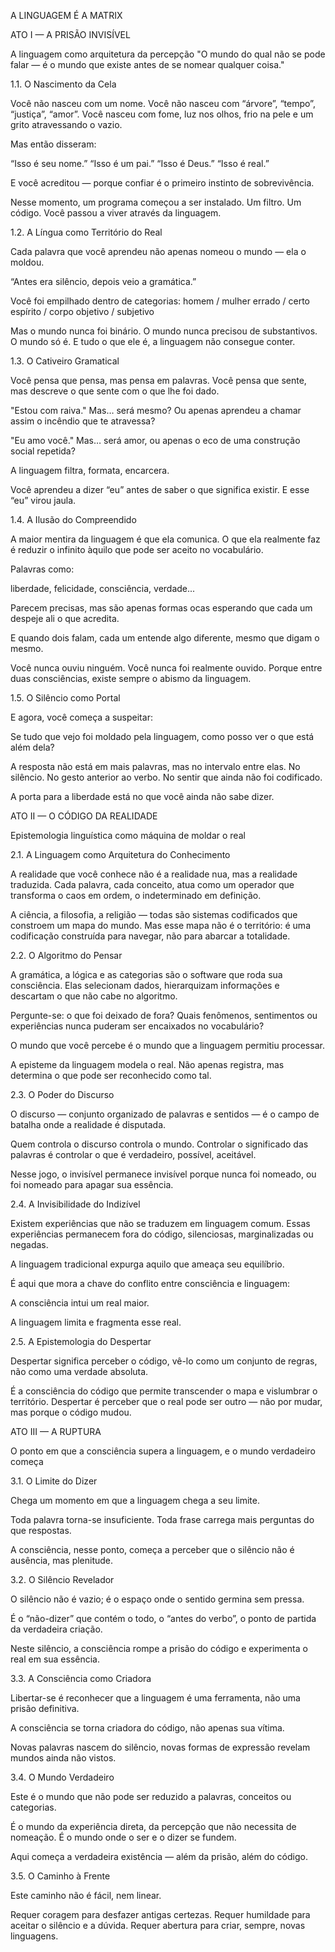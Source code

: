 A LINGUAGEM É A MATRIX


ATO I — A PRISÃO INVISÍVEL

A linguagem como arquitetura da percepção
"O mundo do qual não se pode falar — é o mundo que existe antes de se nomear qualquer coisa."

1.1. O Nascimento da Cela

Você não nasceu com um nome.
Você não nasceu com “árvore”, “tempo”, “justiça”, “amor”.
Você nasceu com fome, luz nos olhos, frio na pele e um grito atravessando o vazio.

Mas então disseram:

“Isso é seu nome.”
“Isso é um pai.”
“Isso é Deus.”
“Isso é real.”

E você acreditou — porque confiar é o primeiro instinto de sobrevivência.

Nesse momento, um programa começou a ser instalado. Um filtro. Um código.
Você passou a viver através da linguagem.

1.2. A Língua como Território do Real

Cada palavra que você aprendeu não apenas nomeou o mundo — ela o moldou.

“Antes era silêncio, depois veio a gramática.”

Você foi empilhado dentro de categorias:
homem / mulher
errado / certo
espírito / corpo
objetivo / subjetivo

Mas o mundo nunca foi binário.
O mundo nunca precisou de substantivos.
O mundo só é.
E tudo o que ele é, a linguagem não consegue conter.

1.3. O Cativeiro Gramatical

Você pensa que pensa, mas pensa em palavras.
Você pensa que sente, mas descreve o que sente com o que lhe foi dado.

"Estou com raiva."
Mas… será mesmo? Ou apenas aprendeu a chamar assim o incêndio que te atravessa?

"Eu amo você."
Mas… será amor, ou apenas o eco de uma construção social repetida?

A linguagem filtra, formata, encarcera.

Você aprendeu a dizer “eu” antes de saber o que significa existir.
E esse “eu” virou jaula.

1.4. A Ilusão do Compreendido

A maior mentira da linguagem é que ela comunica.
O que ela realmente faz é reduzir o infinito àquilo que pode ser aceito no vocabulário.

Palavras como:

liberdade, felicidade, consciência, verdade...

Parecem precisas, mas são apenas formas ocas esperando que cada um despeje ali o que acredita.

E quando dois falam, cada um entende algo diferente, mesmo que digam o mesmo.

Você nunca ouviu ninguém.
Você nunca foi realmente ouvido.
Porque entre duas consciências, existe sempre o abismo da linguagem.

1.5. O Silêncio como Portal

E agora, você começa a suspeitar:

Se tudo que vejo foi moldado pela linguagem, como posso ver o que está além dela?

A resposta não está em mais palavras, mas no intervalo entre elas.
No silêncio.
No gesto anterior ao verbo.
No sentir que ainda não foi codificado.

A porta para a liberdade está no que você ainda não sabe dizer.


ATO II — O CÓDIGO DA REALIDADE

Epistemologia linguística como máquina de moldar o real

2.1. A Linguagem como Arquitetura do Conhecimento

A realidade que você conhece não é a realidade nua, mas a realidade traduzida.
Cada palavra, cada conceito, atua como um operador que transforma o caos em ordem, o indeterminado em definição.

A ciência, a filosofia, a religião — todas são sistemas codificados que constroem um mapa do mundo.
Mas esse mapa não é o território: é uma codificação construída para navegar, não para abarcar a totalidade.

2.2. O Algoritmo do Pensar

A gramática, a lógica e as categorias são o software que roda sua consciência.
Elas selecionam dados, hierarquizam informações e descartam o que não cabe no algoritmo.

Pergunte-se: o que foi deixado de fora?
Quais fenômenos, sentimentos ou experiências nunca puderam ser encaixados no vocabulário?

O mundo que você percebe é o mundo que a linguagem permitiu processar.

A episteme da linguagem modela o real. Não apenas registra, mas determina o que pode ser reconhecido como tal.

2.3. O Poder do Discurso

O discurso — conjunto organizado de palavras e sentidos — é o campo de batalha onde a realidade é disputada.

Quem controla o discurso controla o mundo.
Controlar o significado das palavras é controlar o que é verdadeiro, possível, aceitável.

Nesse jogo, o invisível permanece invisível porque nunca foi nomeado, ou foi nomeado para apagar sua essência.

2.4. A Invisibilidade do Indizível

Existem experiências que não se traduzem em linguagem comum.
Essas experiências permanecem fora do código, silenciosas, marginalizadas ou negadas.

A linguagem tradicional expurga aquilo que ameaça seu equilíbrio.

É aqui que mora a chave do conflito entre consciência e linguagem:

A consciência intui um real maior.

A linguagem limita e fragmenta esse real.

2.5. A Epistemologia do Despertar

Despertar significa perceber o código, vê-lo como um conjunto de regras, não como uma verdade absoluta.

É a consciência do código que permite transcender o mapa e vislumbrar o território.
Despertar é perceber que o real pode ser outro — não por mudar, mas porque o código mudou.


ATO III — A RUPTURA

O ponto em que a consciência supera a linguagem, e o mundo verdadeiro começa

3.1. O Limite do Dizer

Chega um momento em que a linguagem chega a seu limite.

Toda palavra torna-se insuficiente.
Toda frase carrega mais perguntas do que respostas.

A consciência, nesse ponto, começa a perceber que o silêncio não é ausência, mas plenitude.

3.2. O Silêncio Revelador

O silêncio não é vazio; é o espaço onde o sentido germina sem pressa.

É o “não-dizer” que contém o todo, o “antes do verbo”, o ponto de partida da verdadeira criação.

Neste silêncio, a consciência rompe a prisão do código e experimenta o real em sua essência.

3.3. A Consciência como Criadora

Libertar-se é reconhecer que a linguagem é uma ferramenta, não uma prisão definitiva.

A consciência se torna criadora do código, não apenas sua vítima.

Novas palavras nascem do silêncio, novas formas de expressão revelam mundos ainda não vistos.

3.4. O Mundo Verdadeiro

Este é o mundo que não pode ser reduzido a palavras, conceitos ou categorias.

É o mundo da experiência direta, da percepção que não necessita de nomeação.
É o mundo onde o ser e o dizer se fundem.

Aqui começa a verdadeira existência — além da prisão, além do código.

3.5. O Caminho à Frente

Este caminho não é fácil, nem linear.

Requer coragem para desfazer antigas certezas.
Requer humildade para aceitar o silêncio e a dúvida.
Requer abertura para criar, sempre, novas linguagens.
